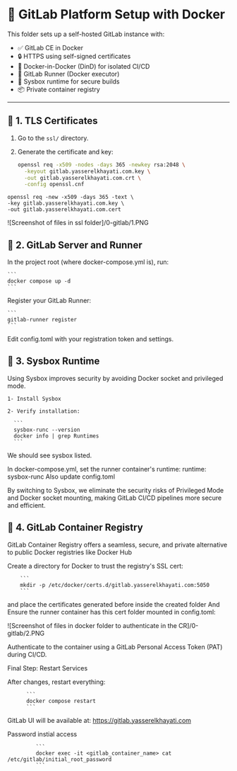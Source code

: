 # 🚀 GitLab Platform Setup with Docker

This folder sets up a self-hosted GitLab instance with:

- ✅ GitLab CE in Docker  
- 🔒 HTTPS using self-signed certificates  
- 🐳 Docker-in-Docker (DinD) for isolated CI/CD  
- 🔧 GitLab Runner (Docker executor)  
- 🔐 Sysbox runtime for secure builds  
- 📦 Private container registry  

---

## 📜 1. TLS Certificates

1. Go to the `ssl/` directory.
2. Generate the certificate and key:


   ```bash
   openssl req -x509 -nodes -days 365 -newkey rsa:2048 \
     -keyout gitlab.yasserelkhayati.com.key \
     -out gitlab.yasserelkhayati.com.crt \
     -config openssl.cnf
   ```
  ```
  openssl req -new -x509 -days 365 -text \
  -key gitlab.yasserelkhayati.com.key \
  -out gitlab.yasserelkhayati.com.cert
  ```

![Screenshot of files in ssl folder]/0-gitlab/1.PNG

## 📜 2. GitLab Server and Runner

In the project root (where docker-compose.yml is), run:

    ``` 
    docker compose up -d
    ```
Register your GitLab Runner:

    ```
    gitlab-runner register
    ```

Edit config.toml with your registration token and settings.


## 📜 3. Sysbox Runtime


Using Sysbox improves security by avoiding Docker socket and privileged mode.

    1- Install Sysbox

    2- Verify installation:
    
      ```
      sysbox-runc --version
      docker info | grep Runtimes
      ```

We should see sysbox listed.

In docker-compose.yml, set the runner container's runtime:   runtime: sysbox-runc Also update config.toml

By switching to Sysbox, we eliminate the security risks of Privileged Mode and Docker socket mounting, making GitLab CI/CD pipelines more secure and efficient.

## 📜 4. GitLab Container Registry

GitLab Container Registry offers a seamless, secure, and private alternative to public Docker registries like Docker Hub

Create a directory for Docker to trust the registry's SSL cert:

        ```
        mkdir -p /etc/docker/certs.d/gitlab.yasserelkhayati.com:5050
        ```

and place the certificates generated before inside the created folder And Ensure the runner container has this cert folder mounted in config.toml:


![Screenshot of files in docker folder to authenticate in the CR]/0-gitlab/2.PNG

Authenticate to the container using a GitLab Personal Access Token (PAT) during CI/CD.

Final Step: Restart Services

After changes, restart everything:

          ```
          docker compose restart
          ```

GitLab UI will be available at:
https://gitlab.yasserelkhayati.com

Password instial access      

             ```
             docker exec -it <gitlab_container_name> cat /etc/gitlab/initial_root_password
             ```
